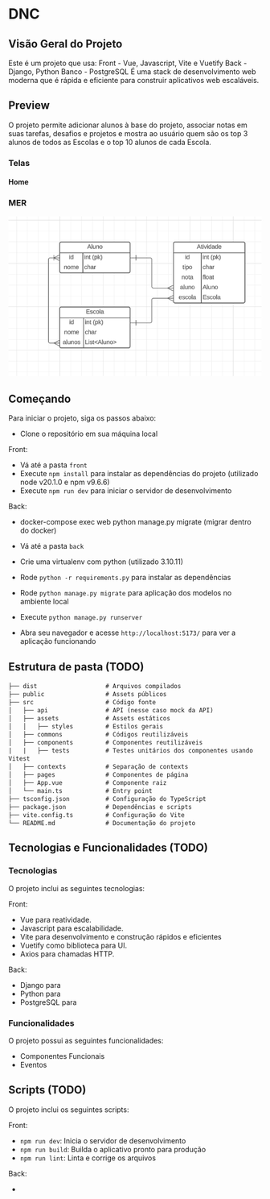 # DNC

## Visão Geral do Projeto

Este é um projeto que usa:
Front - Vue, Javascript, Vite e Vuetify
Back - Django, Python
Banco - PostgreSQL
É uma stack de desenvolvimento web moderna que é rápida e eficiente para construir aplicativos web escaláveis.

## Preview

O projeto permite adicionar alunos à base do projeto, associar notas em suas tarefas, desafios e projetos e mostra ao usuário quem são os top 3 alunos de todos as Escolas e o top 10 alunos de cada Escola.

### Telas

#### Home

### MER

![MER](image.png)

## Começando

Para iniciar o projeto, siga os passos abaixo:

- Clone o repositório em sua máquina local

Front:

- Vá até a pasta `front`
- Execute `npm install` para instalar as dependências do projeto (utilizado node v20.1.0 e npm v9.6.6)
- Execute `npm run dev` para iniciar o servidor de desenvolvimento

Back:

- docker-compose exec web python manage.py migrate (migrar dentro do docker)
- Vá até a pasta `back`
- Crie uma virtualenv com python (utilizado 3.10.11)
- Rode `python -r requirements.py` para instalar as dependências
- Rode `python manage.py migrate` para aplicação dos modelos no ambiente local
- Execute `python manage.py runserver`

- Abra seu navegador e acesse `http://localhost:5173/` para ver a aplicação funcionando

## Estrutura de pasta (TODO)

```
├── dist                   # Arquivos compilados
├── public                 # Assets públicos
├── src                    # Código fonte
│   ├── api                # API (nesse caso mock da API)
│   ├── assets             # Assets estáticos
│   │   ├── styles         # Estilos gerais
│   ├── commons            # Códigos reutilizáveis
│   ├── components         # Componentes reutilizáveis
|   |   ├── tests          # Testes unitários dos componentes usando Vitest
│   ├── contexts           # Separação de contexts
│   ├── pages              # Componentes de página
│   ├── App.vue            # Componente raiz
│   └── main.ts            # Entry point
├── tsconfig.json          # Configuração do TypeScript
├── package.json           # Dependências e scripts
├── vite.config.ts         # Configuração do Vite
└── README.md              # Documentação do projeto
```

## Tecnologias e Funcionalidades (TODO)

### Tecnologias

O projeto inclui as seguintes tecnologias:

Front:

- Vue para reatividade.
- Javascript para escalabilidade.
- Vite para desenvolvimento e construção rápidos e eficientes
- Vuetify como biblioteca para UI.
- Axios para chamadas HTTP.

Back:

- Django para
- Python para
- PostgreSQL para

### Funcionalidades

O projeto possui as seguintes funcionalidades:

- Componentes Funcionais
- Eventos

## Scripts (TODO)

O projeto inclui os seguintes scripts:

Front:

- `npm run dev`: Inicia o servidor de desenvolvimento
- `npm run build`: Builda o aplicativo pronto para produção
- `npm run lint`: Linta e corrige os arquivos

Back:

-
